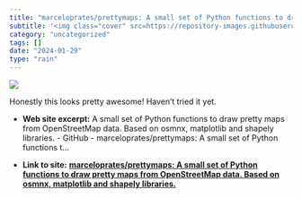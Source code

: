 ```yaml
---
title: "marceloprates/prettymaps: A small set of Python functions to draw pretty maps from OpenStreetMap data. Based on osmnx, matplotlib and shapely libraries."
subtitle: '<img class="cover" src=https://repository-images.githubusercontent.com/344802603/ff1fd18d-b9ba-4790-...'
category: "uncategorized"
tags: []
date: "2024-01-29"
type: "rain"
---
```

<img class="cover" src=https://repository-images.githubusercontent.com/344802603/ff1fd18d-b9ba-4790-a24f-2ca2eb3024a0>

Honestly this looks pretty awesome! Haven’t tried it yet. 

* **Web site excerpt:** A small set of Python functions to draw pretty maps from OpenStreetMap data. Based on osmnx, matplotlib and shapely libraries. - GitHub - marceloprates/prettymaps: A small set of Python functions t...

* **Link to site:** **[marceloprates/prettymaps: A small set of Python functions to draw pretty maps from OpenStreetMap data. Based on osmnx, matplotlib and shapely libraries.](https://github.com/marceloprates/prettymaps)**